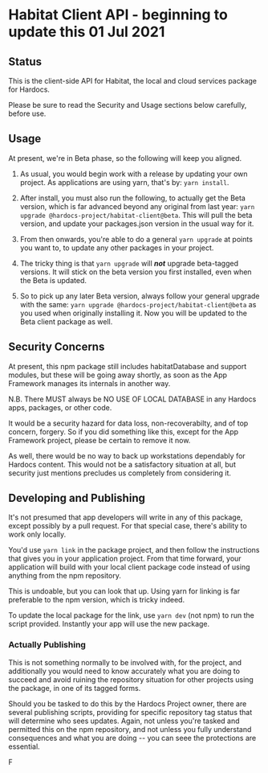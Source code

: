 ---
---

# Habitat Client API - beginning to update this 01 Jul 2021

## Status

This is the client-side API for Habitat, the local and cloud services package for Hardocs. 

Please be sure to read the Security and Usage sections below carefully, before use.

## Usage

At present, we're in Beta phase, so the following will keep you aligned.

1. As usual, you would begin work with a release by updating your own project. As applications are using yarn, that's by: `yarn install`.


2. After install, you must also run the following, to actually get the Beta version, which is far advanced beyond any original from last year:  `yarn upgrade @hardocs-project/habitat-client@beta`. This will pull the beta version, and update your packages.json version in the usual way for it.


3. From then onwards, you're able to do a general `yarn upgrade` at points you want to, to update any other packages in your project.


4. The tricky thing is that `yarn upgrade` will ***not*** upgrade beta-tagged versions. It will stick on the beta version you first installed, even when the Beta is updated.


5. So to pick up any later Beta version, always follow your general upgrade with the same: `yarn upgrade @hardocs-project/habitat-client@beta` as you used when originally installing it. Now you will be updated to the Beta client package as well.

## Security Concerns

At present, this npm package still includes habitatDatabase and support modules, but these will be going away shortly, as soon as the App Framework manages its internals in another way.

N.B. There MUST always be NO USE OF LOCAL DATABASE in any Hardocs apps, packages, or other code. 

It would be a security hazard for data loss, non-recoverabilty, and of top concern, forgery. So if you did something like this, except for the App Framework project, please be certain to remove it now.

As well, there would be no way to back up workstations dependably for Hardocs content.  This would not be a satisfactory situation at all, but security just mentions precludes us completely from considering it.

## Developing and Publishing

It's not presumed that app developers will write in any of this package, except possibly by a pull request. For that special case, there's ability to work only locally.

You'd use `yarn link` in the package project, and then follow the instructions that gives you in your application project. From that time forward, your application will build with your local client package code instead of using anything from the npm repository.

This is undoable, but you can look that up. Using yarn for linking is far preferable to the npm version, which is tricky indeed.

To update the local package for the link, use `yarn dev` (not npm) to run the script provided. Instantly your app will use the new package.

### Actually Publishing

This is not something normally to be involved with, for the project, and additionally you would need to know accurately what you are doing to succeed and avoid ruining the repository situation for other projects using the package, in one of its tagged forms.

Should you be tasked to do this by the Hardocs Project owner, there are several publishing scripts, providing for specific repository tag status that will determine who sees updates. Again, not unless you're tasked and permitted this on the npm repository, and not unless you fully understand consequences and what you are doing -- you can seee the protections are essential.    

F
